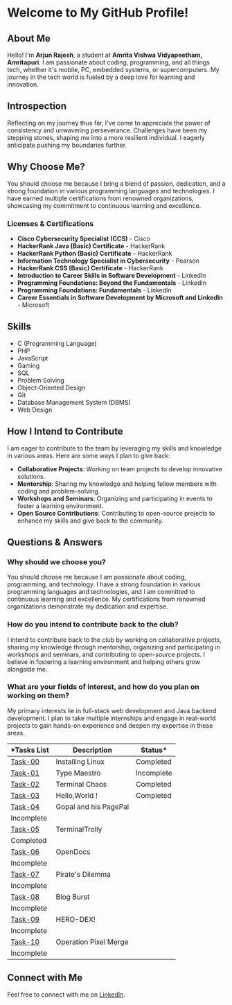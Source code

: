 # Welcome to My GitHub Profile!

## About Me

Hello! I'm **Arjun Rajesh**, a student at **Amrita Vishwa Vidyapeetham, Amritapuri**. I am passionate about coding, programming, and all things tech, whether it's mobile, PC, embedded systems, or supercomputers. My journey in the tech world is fueled by a deep love for learning and innovation.

## Introspection
Reflecting on my journey thus far, I've come to appreciate the power of consistency and unwavering perseverance. Challenges have been my stepping stones, shaping me into a more resilient individual. I eagerly anticipate pushing my boundaries further.

## Why Choose Me?

You should choose me because I bring a blend of passion, dedication, and a strong foundation in various programming languages and technologies. I have earned multiple certifications from renowned organizations, showcasing my commitment to continuous learning and excellence.

### Licenses & Certifications

- **Cisco Cybersecurity Specialist (CCS)** - Cisco
- **HackerRank Java (Basic) Certificate** - HackerRank
- **HackerRank Python (Basic) Certificate** - HackerRank
- **Information Technology Specialist in Cybersecurity** - Pearson
- **HackerRank CSS (Basic) Certificate** - HackerRank
- **Introduction to Career Skills in Software Development** - LinkedIn
- **Programming Foundations: Beyond the Fundamentals** - LinkedIn
- **Programming Foundations: Fundamentals** - LinkedIn
- **Career Essentials in Software Development by Microsoft and LinkedIn** - Microsoft

## Skills

- C (Programming Language)
- PHP
- JavaScript
- Gaming
- SQL
- Problem Solving
- Object-Oriented Design
- Git
- Database Management System (DBMS)
- Web Design

## How I Intend to Contribute

I am eager to contribute to the team by leveraging my skills and knowledge in various areas. Here are some ways I plan to give back:

- **Collaborative Projects**: Working on team projects to develop innovative solutions.
- **Mentorship**: Sharing my knowledge and helping fellow members with coding and problem-solving.
- **Workshops and Seminars**: Organizing and participating in events to foster a learning environment.
- **Open Source Contributions**: Contributing to open-source projects to enhance my skills and give back to the community.

## Questions & Answers

### Why should we choose you?

You should choose me because I am passionate about coding, programming, and technology. I have a strong foundation in various programming languages and technologies, and I am committed to continuous learning and excellence. My certifications from renowned organizations demonstrate my dedication and expertise.

### How do you intend to contribute back to the club?

I intend to contribute back to the club by working on collaborative projects, sharing my knowledge through mentorship, organizing and participating in workshops and seminars, and contributing to open-source projects. I believe in fostering a learning environment and helping others grow alongside me.

### What are your fields of interest, and how do you plan on working on them?

My primary interests lie in full-stack web development and Java backend development. I plan to take multiple internships and engage in real-world projects to gain hands-on experience and deepen my expertise in these areas.




*Tasks List|Description|Status*
--------------|---------------|---------------
[Task-00](https://github.com/arjunr24-su/amfoss-tasks/tree/main/task-00)|Installing Linux|Completed
[Task-01](https://github.com/arjunr24-su/amfoss-tasks/tree/main/task-01)|Type Maestro|Incomplete
[Task-02](https://github.com/arjunr24-su/amfoss-tasks/tree/main/task-02)|Terminal Chaos|Completed
[Task-03](https://github.com/arjunr24-su/amfoss-tasks/tree/main/task-03)|Hello,World !|Completed
[Task-04](https://github.com/arjunr24-su/amfoss-tasks/tree/main/task-04)|Gopal and his PagePal
|Incomplete
[Task-05](https://github.com/arjunr24-su/amfoss-tasks/tree/main/task-05)|TerminalTrolly
|Completed
[Task-06](https://github.com/arjunr24-su/amfoss-tasks/tree/main/task-06)| OpenDocs
|Incomplete
[Task-07](https://github.com/arjunr24-su/amfoss-tasks/tree/main/task-07)|Pirate's Dilemma
|Incomplete
[Task-08](https://github.com/arjunr24-su/amfoss-tasks/tree/main/task-08)|Blog Burst
|Incomplete
[Task-09](https://github.com/arjunr24-su/amfoss-tasks/tree/main/task-09)|HERO-DEX!
|Incomplete
[Task-10](https://github.com/arjunr24-su/amfoss-tasks/tree/main/task-10)|Operation Pixel Merge
|Incomplete
## Connect with Me

Feel free to connect with me on [LinkedIn](https://www.linkedin.com/in/arjun-rajesh-30860728b/).

